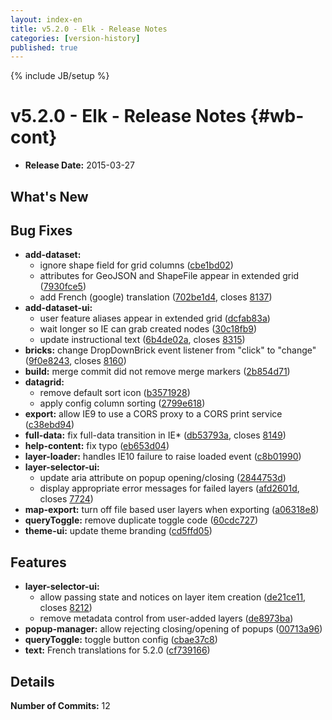 ```yaml
---
layout: index-en
title: v5.2.0 - Elk - Release Notes
categories: [version-history]
published: true
---
```

{% include JB/setup %}

# v5.2.0 - Elk - Release Notes {#wb-cont}

<div class="toc"></div>

* **Release Date:** 2015-03-27

## What's New
 


## Bug Fixes

* **add-dataset:**
  * ignore shape field for grid columns ([cbe1bd02](https://github.com/RAMP-PCAR/RAMP-PCAR/commit/cbe1bd028a03183b1e295c84c4baa843b5d81c6d))
  * attributes for GeoJSON and ShapeFile appear in extended grid ([7930fce5](https://github.com/RAMP-PCAR/RAMP-PCAR/commit/7930fce5cd7f1ab342d412a0e2276e8549364d02))
  * add French (google) translation ([702be1d4](https://github.com/RAMP-PCAR/RAMP-PCAR/commit/702be1d43db63af88238dbb49f57f6b77f18243c), closes [8137](http://tfs.int.ec.gc.ca:8080/tfs/DC/RAMP/_workitems/edit/8137))
* **add-dataset-ui:**
  * user feature aliases appear in extended grid ([dcfab83a](https://github.com/RAMP-PCAR/RAMP-PCAR/commit/dcfab83a2767fbf07e0880558a0c9f9d640ed62d))
  * wait longer so IE can grab created nodes ([30c18fb9](https://github.com/RAMP-PCAR/RAMP-PCAR/commit/30c18fb9c631a681a410921338f20236f4407322))
  * update instructional text ([6b4de02a](https://github.com/RAMP-PCAR/RAMP-PCAR/commit/6b4de02aae62f584d78f2706824033d283c9e0d1), closes [8315](http://tfs.int.ec.gc.ca:8080/tfs/DC/RAMP/_workitems/edit/8315))
* **bricks:** change DropDownBrick event listener from "click" to "change" ([9f0e8243](https://github.com/RAMP-PCAR/RAMP-PCAR/commit/9f0e82432ec47953090aa8c774a14d12e3b21e2d), closes [8160](http://tfs.int.ec.gc.ca:8080/tfs/DC/RAMP/_workitems/edit/8160))
* **build:** merge commit did not remove merge markers ([2b854d71](https://github.com/RAMP-PCAR/RAMP-PCAR/commit/2b854d712df314e3a9b93d064c613103e3d3db44))
* **datagrid:**
  * remove default sort icon ([b3571928](https://github.com/RAMP-PCAR/RAMP-PCAR/commit/b35719284e95e10cdf14b791c4fa6332b211890e))
  * apply config column sorting ([2799e618](https://github.com/RAMP-PCAR/RAMP-PCAR/commit/2799e61846f9f61173f4b934aa14fcc05689e522))
* **export:** allow IE9 to use a CORS proxy to a CORS print service ([c38ebd94](https://github.com/RAMP-PCAR/RAMP-PCAR/commit/c38ebd941d0287d021361d575956ffefc12f1bd1))
* **full-data:** fix full-data transition in IE* ([db53793a](https://github.com/RAMP-PCAR/RAMP-PCAR/commit/db53793a68dff5c98f37661d387cb6be481a42f5), closes [8149](http://tfs.int.ec.gc.ca:8080/tfs/DC/RAMP/_workitems/edit/8149))
* **help-content:** fix typo ([eb653d04](https://github.com/RAMP-PCAR/RAMP-PCAR/commit/eb653d046950693ef06ddebe2839c09a30a295d4))
* **layer-loader:** handles IE10 failure to raise loaded event ([c8b01990](https://github.com/RAMP-PCAR/RAMP-PCAR/commit/c8b01990d7ab7f75c26066ae3e44cb812035eae4 ))
* **layer-selector-ui:**
  * update aria attribute on popup opening/closing ([2844753d](https://github.com/RAMP-PCAR/RAMP-PCAR/commit/2844753d457086a50e40f75396496f534c04eac3))
  * display appropriate error messages for failed layers ([afd2601d](https://github.com/RAMP-PCAR/RAMP-PCAR/commit/afd2601da5bb7554b9918a2e9ea7e7cc5e8f6242), closes [7724](http://tfs.int.ec.gc.ca:8080/tfs/DC/RAMP/_workitems/edit/7724))
* **map-export:** turn off file based user layers when exporting ([a06318e8](https://github.com/RAMP-PCAR/RAMP-PCAR/commit/a06318e87ed9a0f71f49caa7221e69e41243293c))
* **queryToggle:** remove duplicate toggle code ([60cdc727](https://github.com/RAMP-PCAR/RAMP-PCAR/commit/60cdc72744ab010c0e42aa80b0dc2980a213c9bb))
* **theme-ui:** update theme branding ([cd5ffd05](https://github.com/RAMP-PCAR/RAMP-PCAR/commit/cd5ffd056139288194770a7e72133ddc15574cae))


## Features

* **layer-selector-ui:**
  * allow passing state and notices on layer item creation ([de21ce11](https://github.com/RAMP-PCAR/RAMP-PCAR/commit/de21ce11e57a7958a0a19881a948f4989fb10557), closes [8212](http://tfs.int.ec.gc.ca:8080/tfs/DC/RAMP/_workitems/edit/8212))
  * remove metadata control from user-added layers ([de8973ba](https://github.com/RAMP-PCAR/RAMP-PCAR/commit/de8973ba6eab6a514d92cac7406624cfcaa373a9))
* **popup-manager:** allow rejecting closing/opening of popups ([00713a96](https://github.com/RAMP-PCAR/RAMP-PCAR/commit/00713a96ca79463a06fd0ba62fa16d7c19ce54f5))
* **queryToggle:** toggle button config ([cbae37c8](https://github.com/RAMP-PCAR/RAMP-PCAR/commit/cbae37c80d5f5612effb9b3b350fdd52243ee831))
* **text:** French translations for 5.2.0 ([cf739166](https://github.com/RAMP-PCAR/RAMP-PCAR/commit/cf7391668b93c9d669bbe0b29a00e9de49a7d814))

## Details

**Number of Commits:** 12
